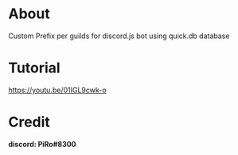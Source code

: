 # **About**

Custom Prefix per guilds for discord.js bot using quick.db database

# Tutorial

https://youtu.be/01IGL9cwk-o

# Credit

**discord: PiRo#8300**
